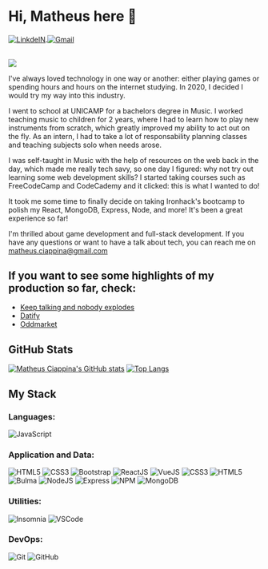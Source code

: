 # Hi, Matheus here 👋

<a target="_blank" href="https://www.linkedin.com/in/matheusciappina/">
  <img align="center" alt="LinkdeIN" src="https://img.shields.io/badge/LinkedIn-0077B5?style=for-the-badge&logo=linkedin&logoColor=white" />
</a>
<a target="_blank" href="mailto:matheus.ciappina@gmail.com">
  <img align="center" alt="Gmail" src="https://img.shields.io/badge/Gmail-D14836?style=for-the-badge&logo=gmail&logoColor=white" />
</a>

<br>
<br>

![](https://www.codewars.com/users/MCiappina/badges/micro)

I've always loved technology in one way or another: either playing games or spending hours and hours on the internet studying. In 2020, I decided I would try my way into this industry.

I went to school at UNICAMP for a bachelors degree in Music. I worked teaching music to children for 2 years, where I had to learn how to play new instruments from scratch, which greatly improved my ability to act out on the fly. As an intern, I had to take a lot of responsability planning classes and teaching subjects solo when needs arose.

I was self-taught in Music with the help of resources on the web back in the day, which made me really tech savy, so one day I figured: why not try out learning some web development skills? I started taking courses such as FreeCodeCamp and CodeCademy and it clicked: this is what I wanted to do!

It took me some time to finally decide on taking Ironhack's bootcamp to polish my React, MongoDB, Express, Node, and more! It's been a great experience so far!

I'm thrilled about game development and full-stack development. If you have any questions or want to have a talk about tech, you can reach me on matheus.ciappina@gmail.com

<!--
**sincopeiro/sincopeiro** is a ✨ _special_ ✨ repository because its `README.md` (this file) appears on your GitHub profile.

Here are some ideas to get you started:

- 🔭 I’m currently working on ...
- 🌱 I’m currently learning ...
- 👯 I’m looking to collaborate on ...
- 🤔 I’m looking for help with ...
- 💬 Ask me about ...
- 📫 How to reach me: ...
- 😄 Pronouns: ...
- ⚡ Fun fact: ...
-->

## If you want to see some highlights of my production so far, check:
- [Keep talking and nobody explodes](https://github.com/MCiappina/keep-talking-nobody-explodes)
- [Datify](https://github.com/MCiappina/datify)
- [Oddmarket](https://github.com/LBWKH/OddMarket---Client)

## GitHub Stats

[![Matheus Ciappina's GitHub stats](https://github-readme-stats.vercel.app/api?username=MCiappina&theme=synthwave&show_icons=true)](https://github.com/MCiappina/github-readme-stats)
[![Top Langs](https://github-readme-stats.vercel.app/api/top-langs/?username=MCiappina&theme=synthwave&layout=compact)](https://github.com/MCiappina/github-readme-stats)


## My Stack

### Languages:
![JavaScript](https://img.shields.io/badge/-JavaScript-EDD222?style=flat&logo=javascript&logoColor=white)

### Application and Data:
![HTML5](https://img.shields.io/badge/-HTML5-E34F26?style=flat&logo=html5&logoColor=white)
![CSS3](https://img.shields.io/badge/-CSS3-1572B6?style=flat&logo=css3)
![Bootstrap](https://img.shields.io/badge/-Bootstrap-563D7C?style=flat&logo=bootstrap)
![ReactJS](https://img.shields.io/badge/-ReactJS-51CBF2?style=flat&logo=react&logoColor=white)
![VueJS](https://img.shields.io/badge/Vue.js-35495E?style=for-the-badge&logo=vue.js&logoColor=4FC08D)
![CSS3](https://img.shields.io/badge/-CSS3-1572B6?style=flat&logo=css3)
![HTML5](https://img.shields.io/badge/-HTML5-E34F26?style=flat&logo=html5&logoColor=white)
![Bulma](http://img.shields.io/badge/-Bulma-00D1B2?style=flat&logo=bulma&logoColor=white)
![NodeJS](http://img.shields.io/badge/-NodeJS-6EBF20?style=flat&logo=node.js&logoColor=white)
![Express](http://img.shields.io/badge/-Express-black?style=flat&logo=express&logoColor=white)
![NPM](https://img.shields.io/badge/-NPM-CB3837?style=flat&logo=npm&logoColor=white)
![MongoDB](http://img.shields.io/badge/-MongoDB-47A248?style=flat&logo=mongodb&logoColor=white)

### Utilities:
![Insomnia](https://img.shields.io/badge/-Insomnia-5849BE?style=flat&logo=insomnia&logoColor=white)
![VSCode](https://img.shields.io/badge/-VSCode-007ACC?style=flat&logo=visual-studio-code&logoColor=white)

### DevOps:
![Git](https://img.shields.io/badge/-Git-F05032?style=flat&logo=git&logoColor=white)
![GitHub](https://img.shields.io/badge/-Github-181717?style=flat&logo=github&logoColor=white)

